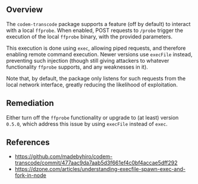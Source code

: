 ## Overview
The `codem-transcode` package supports a feature (off by default) to interact with a local `ffprobe`. When enabled, POST requests to `/probe` trigger the execution of the local `ffprobe` binary, with the provided parameters.

This execution is done using `exec`, allowing piped requests, and therefore enabling remote command execution. Newer versions use `execFile` instead, preventing such injection (though still giving attackers to whatever functionality `ffprobe` supports, and any weaknesses in it).

Note that, by default, the package only listens for such requests from the local network interface, greatly reducing the likelihood of exploitation.

## Remediation
Either turn off the `ffprobe` functionality or upgrade to (at least) version `0.5.0`, which address this issue by using `execFile` instead of `exec`.

## References
- https://github.com/madebyhiro/codem-transcode/commit/477aac9da7aab5d3f661ef4c0bf4accae5dff292
- https://dzone.com/articles/understanding-execfile-spawn-exec-and-fork-in-node
